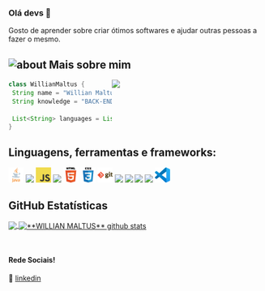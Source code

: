 ### Olá devs 👋

Gosto de aprender sobre criar ótimos softwares e ajudar outras pessoas a fazer o mesmo.

## <img width="45" alt="about" src="https://raw.github.com/elizarov/elizarov/master/about.png"> Mais sobre mim

<img align="right" width="300" src="https://i2.wp.com/allhtaccess.info/wp-content/uploads/2018/03/programming.gif?fit=1281%2C716&ssl=1" />

```java
class WillianMaltus {
 String name = "Willian Maltus"
 String knowledge = "BACK-END"
 
 List<String> languages = List.of("Java", "JavaScript") 
}
```

## **Linguagens, ferramentas e frameworks:**  

<code><img height="30" src="https://raw.githubusercontent.com/github/explore/80688e429a7d4ef2fca1e82350fe8e3517d3494d/topics/java/java.png"></code>
<code><img height="30" src="https://cdn.jsdelivr.net/gh/devicons/devicon/icons/spring/spring-original-wordmark.svg"></code>
<code><img height="30" src="https://raw.githubusercontent.com/github/explore/80688e429a7d4ef2fca1e82350fe8e3517d3494d/topics/javascript/javascript.png"></code>
<code><img height="30" src="https://cdn.jsdelivr.net/gh/devicons/devicon/icons/angularjs/angularjs-original.svg"></code>
<code><img height="30" src="https://raw.githubusercontent.com/github/explore/80688e429a7d4ef2fca1e82350fe8e3517d3494d/topics/html/html.png"></code>
<code><img height="30" src="https://raw.githubusercontent.com/github/explore/80688e429a7d4ef2fca1e82350fe8e3517d3494d/topics/css/css.png"></code>
<code><img height="30" src="https://raw.githubusercontent.com/github/explore/80688e429a7d4ef2fca1e82350fe8e3517d3494d/topics/git/git.png"></code>
<code><img height="30" src="https://cdn.jsdelivr.net/gh/devicons/devicon/icons/oracle/oracle-original.svg"></code>
<code><img height="30" src="https://cdn.jsdelivr.net/gh/devicons/devicon/icons/postgresql/postgresql-original.svg"></code>
<code><img height="30" src="https://cdn.jsdelivr.net/gh/devicons/devicon/icons/microsoftsqlserver/microsoftsqlserver-plain.svg"></code>
<code><img height="30" src="https://cdn.jsdelivr.net/gh/devicons/devicon/icons/intellij/intellij-plain-wordmark.svg"></code>
<code><img height="30" src="https://raw.githubusercontent.com/github/explore/80688e429a7d4ef2fca1e82350fe8e3517d3494d/topics/visual-studio-code/visual-studio-code.png"></code>


## **GitHub Estatísticas**

<a href="https://github.com/Gurupreet">
  <img align="center" src="https://github-readme-stats.vercel.app/api/top-langs/?username=willianmaltus&theme=dracula&hide_langs_below=1" />
</a>

<a href="https://github.com/Gurupreet">
 <img align="center" src="https://github-readme-stats.vercel.app/api?username=willianmaltus&show_icons=true&theme=dracula&line_height=27" alt="**WILLIAN MALTUS** github stats"/>
</a>

[linkedin]: https://www.linkedin.com/in/willian-maltus-400a44162/
<br>

#### Rede Sociais!

👔 [linkedin][linkedin]
